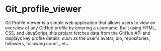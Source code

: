 # Git_profile_viewer
Git Profile Viewer is a simple web application that allows users to view an overview of any GitHub profile by entering a username. Built using HTML, CSS, and JavaScript, this project fetches data from the GitHub API and displays key profile details, such as the user's avatar, bio, repositories, followers, following count , etc
